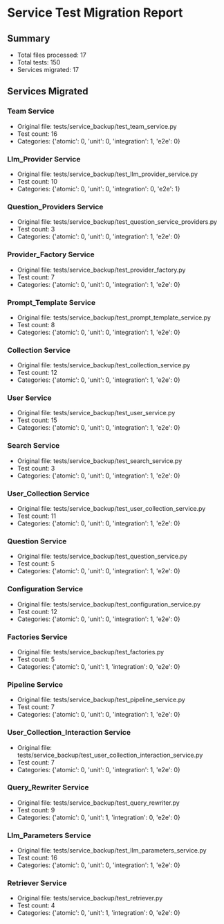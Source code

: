 # Service Test Migration Report

## Summary
- Total files processed: 17
- Total tests: 150
- Services migrated: 17

## Services Migrated
### Team Service
- Original file: tests/service_backup/test_team_service.py
- Test count: 16
- Categories: {'atomic': 0, 'unit': 0, 'integration': 1, 'e2e': 0}

### Llm_Provider Service
- Original file: tests/service_backup/test_llm_provider_service.py
- Test count: 10
- Categories: {'atomic': 0, 'unit': 0, 'integration': 0, 'e2e': 1}

### Question_Providers Service
- Original file: tests/service_backup/test_question_service_providers.py
- Test count: 3
- Categories: {'atomic': 0, 'unit': 0, 'integration': 1, 'e2e': 0}

### Provider_Factory Service
- Original file: tests/service_backup/test_provider_factory.py
- Test count: 7
- Categories: {'atomic': 0, 'unit': 0, 'integration': 1, 'e2e': 0}

### Prompt_Template Service
- Original file: tests/service_backup/test_prompt_template_service.py
- Test count: 8
- Categories: {'atomic': 0, 'unit': 0, 'integration': 1, 'e2e': 0}

### Collection Service
- Original file: tests/service_backup/test_collection_service.py
- Test count: 12
- Categories: {'atomic': 0, 'unit': 0, 'integration': 1, 'e2e': 0}

### User Service
- Original file: tests/service_backup/test_user_service.py
- Test count: 15
- Categories: {'atomic': 0, 'unit': 0, 'integration': 1, 'e2e': 0}

### Search Service
- Original file: tests/service_backup/test_search_service.py
- Test count: 3
- Categories: {'atomic': 0, 'unit': 0, 'integration': 1, 'e2e': 0}

### User_Collection Service
- Original file: tests/service_backup/test_user_collection_service.py
- Test count: 11
- Categories: {'atomic': 0, 'unit': 0, 'integration': 1, 'e2e': 0}

### Question Service
- Original file: tests/service_backup/test_question_service.py
- Test count: 5
- Categories: {'atomic': 0, 'unit': 0, 'integration': 1, 'e2e': 0}

### Configuration Service
- Original file: tests/service_backup/test_configuration_service.py
- Test count: 12
- Categories: {'atomic': 0, 'unit': 0, 'integration': 1, 'e2e': 0}

### Factories Service
- Original file: tests/service_backup/test_factories.py
- Test count: 5
- Categories: {'atomic': 0, 'unit': 1, 'integration': 0, 'e2e': 0}

### Pipeline Service
- Original file: tests/service_backup/test_pipeline_service.py
- Test count: 7
- Categories: {'atomic': 0, 'unit': 0, 'integration': 1, 'e2e': 0}

### User_Collection_Interaction Service
- Original file: tests/service_backup/test_user_collection_interaction_service.py
- Test count: 7
- Categories: {'atomic': 0, 'unit': 0, 'integration': 1, 'e2e': 0}

### Query_Rewriter Service
- Original file: tests/service_backup/test_query_rewriter.py
- Test count: 9
- Categories: {'atomic': 0, 'unit': 1, 'integration': 0, 'e2e': 0}

### Llm_Parameters Service
- Original file: tests/service_backup/test_llm_parameters_service.py
- Test count: 16
- Categories: {'atomic': 0, 'unit': 0, 'integration': 1, 'e2e': 0}

### Retriever Service
- Original file: tests/service_backup/test_retriever.py
- Test count: 4
- Categories: {'atomic': 0, 'unit': 1, 'integration': 0, 'e2e': 0}

